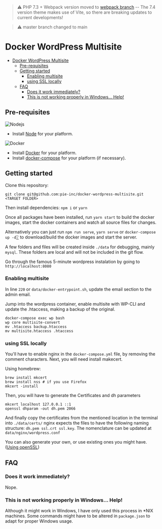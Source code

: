 > :warning: PHP 7.3 + Webpack version moved to [webpack branch](/pie-inc/docker-wordpress-multisite/tree/webpack) -- The 7.4 version theme makes use of Vite, so there are breaking updates to current developments!

> :warning: master branch changed to main

# Docker WordPress Multisite
- [Docker WordPress Multisite](#docker-wordpress-multisite)
  - [Pre-requisites](#pre-requisites)
  - [Getting started](#getting-started)
    - [Enabling multisite](#enabling-multisite)
    - [using SSL locally](#using-ssl-locally)
  - [FAQ](#faq)
    - [Does it work immediately?](#does-it-work-immediately)
    - [This is not working properly in Windows... Help!](#this-is-not-working-properly-in-windows-help)

## Pre-requisites
![Nodejs](https://png.icons8.com/color/50/000000/nodejs.png)
* Install [Node](https://nodejs.org/) for your platform.

![Docker](https://png.icons8.com/color/50/000000/docker.png)
* Install [Docker](https://www.docker.com/get-docker) for your platform.
* Install [docker-compose](https://docs.docker.com/compose/install/) for your platform (if necessary).

## Getting started
Clone this repository:
```
git clone git@github.com:pie-inc/docker-wordpress-multisite.git <TARGET FOLDER>
```

Then install dependencies: ```npm i``` or ```yarn```

Once all packages have been installed, run ```yarn start``` to build the docker images, start the docker containers and watch all source files for changes.

Alternatively you can just run ```npm run serve```, ```yarn serve``` or ```docker-compose up -d```[❔](https://docs.docker.com/compose/reference/up/) to download/build the docker images and start the server.

A few folders and files will be created inside ```./data``` for debugging, mainly ```mysql```. These folders are local and will not be included in the git flow.

Go through the famous 5-minute wordpress instalation by going to ```http://localhost:8080```

### Enabling multisite
In line `220` or `data/docker-entrypoint.sh`, update the email section to the admin email.

Jump into the wordpress container, enable multisite with WP-CLI and update the .htaccess, making a backup of the original.

```SHELL
docker-compose exec wp bash
wp core multisite-convert
mv .htaccess backup.htaccess
mv multisite.htaccess .htaccess
```

### using SSL locally
You'll have to enable nginx in the `docker-compose.yml` file, by removing the comment characters.
Next, you will need install makecert.

Using homebrew:
```SHELL
brew install mkcert
brew install nss # if you use Firefox
mkcert -install
```

Then, you will have to generate the Certificates and dh parameters
```SHELL
mkcert localhost 127.0.0.1 ::1
openssl dhparam -out dh.pem 2066
```

And finally copy the certificates from the mentioned location in the terminal into ```./data/certs/```
nginx expects the files to have the following naming structure: `dh.pem ssl.crt ssl.key`. The nomenclature can be updated at `data/nginx/wordpress.conf`

You can also generate your own, or use existing ones you might have.
([Using openSSL](https://www.openssl.org/docs/manmaster/man1/openssl-req.html))

## FAQ
### Does it work immediately?
Nope.

### This is not working properly in Windows... Help!
Although it might work in Windows, I have only used this process in *NIX machines. Some commands might have to be altered in `package.json` to adapt for proper Windows usage.

